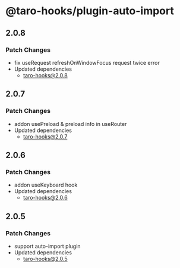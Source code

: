 # @taro-hooks/plugin-auto-import

## 2.0.8

### Patch Changes

- fix useRequest refreshOnWindowFocus request twice error
- Updated dependencies
  - taro-hooks@2.0.8

## 2.0.7

### Patch Changes

- addon usePreload & preload info in useRouter
- Updated dependencies
  - taro-hooks@2.0.7

## 2.0.6

### Patch Changes

- addon useKeyboard hook
- Updated dependencies
  - taro-hooks@2.0.6

## 2.0.5

### Patch Changes

- support auto-import plugin
- Updated dependencies
  - taro-hooks@2.0.5
